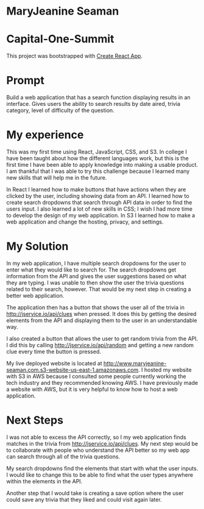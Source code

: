 # MaryJeanine Seaman

# Capital-One-Summit
This project was bootstrapped with [Create React App](https://github.com/facebook/create-react-app).

# Prompt
Build a web application that has a search function displaying results in an interface. Gives users the ability to search results by date aired, trivia category, level of difficulty of the question.

# My experience
This was my first time using React, JavaScript, CSS, and S3. In college I have been taught about how the different languages work, but this is the first time I have been able to apply knowledge into making a usable product. I am thankful that I was able to try this challenge because I learned many new skills that will help me in the future. 

In React I learned how to make buttons that have actions when they are clicked by the user, including showing data from an API. I learned how to create search dropdowns that search through API data in order to find the users input. I also learned a lot of new skills in CSS; I wish I had more time to develop the design of my web application. In S3 I learned how to make a web application and change the hosting, privacy, and settings.

# My Solution
 In my web application, I have multiple search dropdowns for the user to enter what they would like to search for.  The search dropdowns get information from the API and gives the user suggestions based on what they are typing. I was unable to then show the user the trivia questions related to their search, however. That would be my next step in creating a better web application.

The application then has a button that shows the user all of the trivia in http://jservice.io/api/clues when pressed. It does this by getting the desired elements from the API and displaying them to the user in an understandable way.

I also created a button that allows the user to get random trivia from the API. I did this by calling http://jservice.io/api/random and getting a new random clue every time the button is pressed.

My live deployed website is located at http://www.maryjeanine-seaman.com.s3-website-us-east-1.amazonaws.com.
I hosted my website with S3 in AWS because I consulted some people currently working the tech industry and they recommended knowing AWS. I have previously made a website with AWS, but it is very helpful to know how to host a web application.

# Next Steps
I was not able to excess the API correctly, so I my web application finds matches in the trivia from http://jservice.io/api/clues. My next step would be to collaborate with people who understand the API better so my web app can search through all of the trivia questions. 

My search dropdowns find the elements that start with what the user inputs. I would like to change this to be able to find what the user types anywhere within the elements in the API. 

Another step that I would take is creating a save option where the user could save any trivia that they liked and could visit again later.
